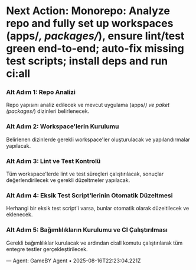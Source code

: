 # Next Action: Monorepo: Analyze repo and fully set up workspaces (apps/*, packages/*), ensure lint/test green end-to-end; auto-fix missing test scripts; install deps and run ci:all

### Alt Adım 1: Repo Analizi
Repo yapısını analiz edilecek ve mevcut uygulama (apps/*) ve paket (packages/*) dizinleri belirlenecek.

### Alt Adım 2: Workspace'lerin Kurulumu
Belirlenen dizinlerde gerekli workspace'ler oluşturulacak ve yapılandırmalar yapılacak.

### Alt Adım 3: Lint ve Test Kontrolü
Tüm workspace'lerde lint ve test süreçleri çalıştırılacak, sonuçlar değerlendirilecek ve gerekli düzeltmeler yapılacak.

### Alt Adım 4: Eksik Test Script'lerinin Otomatik Düzeltmesi
Herhangi bir eksik test script'i varsa, bunlar otomatik olarak düzeltilecek ve eklenecek.

### Alt Adım 5: Bağımlılıkların Kurulumu ve CI Çalıştırılması
Gerekli bağımlılıklar kurulacak ve ardından ci:all komutu çalıştırılarak tüm entegre testler gerçekleştirilecek.

— Agent: GameBY Agent • 2025-08-16T22:23:04.221Z
